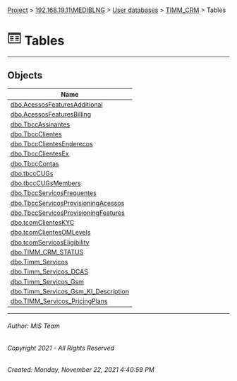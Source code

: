 #### 

[Project](../../../../index.md) > [192.168.19.11\\MEDIBLNG](../../../index.md) > [User databases](../../index.md) > [TIMM_CRM](../index.md) > Tables

# ![Tables](../../../../Images/Table32.png) Tables

---

## <a name="#objects"></a>Objects

| Name |
|---|
| [dbo.AcessosFeaturesAdditional](AcessosFeaturesAdditional.md) |
| [dbo.AcessosFeaturesBilling](AcessosFeaturesBilling.md) |
| [dbo.TbccAssinantes](TbccAssinantes.md) |
| [dbo.TbccClientes](TbccClientes.md) |
| [dbo.TbccClientesEnderecos](TbccClientesEnderecos.md) |
| [dbo.TbccClientesEx](TbccClientesEx.md) |
| [dbo.TbccContas](TbccContas.md) |
| [dbo.tbccCUGs](tbccCUGs.md) |
| [dbo.tbccCUGsMembers](tbccCUGsMembers.md) |
| [dbo.TbccServicosFrequentes](TbccServicosFrequentes.md) |
| [dbo.TbccServicosProvisioningAcessos](TbccServicosProvisioningAcessos.md) |
| [dbo.TbccServicosProvisioningFeatures](TbccServicosProvisioningFeatures.md) |
| [dbo.tcomClientesKYC](tcomClientesKYC.md) |
| [dbo.tcomClientesOMLevels](tcomClientesOMLevels.md) |
| [dbo.tcomServicosEligibility](tcomServicosEligibility.md) |
| [dbo.TIMM_CRM_STATUS](TIMM_CRM_STATUS.md) |
| [dbo.Timm_Servicos](Timm_Servicos.md) |
| [dbo.Timm_Servicos_DCAS](Timm_Servicos_DCAS.md) |
| [dbo.Timm_Servicos_Gsm](Timm_Servicos_Gsm.md) |
| [dbo.Timm_Servicos_Gsm_KI_Description](Timm_Servicos_Gsm_KI_Description.md) |
| [dbo.TIMM_Servicos_PricingPlans](TIMM_Servicos_PricingPlans.md) |


---

###### Author:  MIS Team

###### Copyright 2021 - All Rights Reserved

###### Created: Monday, November 22, 2021 4:40:59 PM

